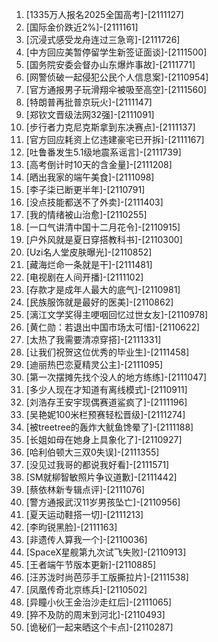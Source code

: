 
1. [1335万人报名2025全国高考]-[2111127]
1. [国际金价跌近2%]-[2111161]
1. [沉浸式感受龙舟连过三急弯]-[2111726]
1. [中方回应美暂停留学生新签证面谈]-[2111500]
1. [国务院安委会督办山东爆炸事故]-[2111771]
1. [网警侦破一起侵犯公民个人信息案]-[2110954]
1. [官方通报男子玩滑翔伞被吸至高空]-[2111560]
1. [特朗普再批普京玩火]-[2111147]
1. [郑钦文晋级法网32强]-[2111091]
1. [步行者力克尼克斯拿到东决赛点]-[2111137]
1. [官方回应耗资上亿违建豪宅已开拆]-[2111167]
1. [吐鲁番发生5.1级地震系谣言]-[2111739]
1. [高考倒计时10天的含金量]-[2111208]
1. [晒出我家的端午美食]-[2111098]
1. [李子柒已断更半年]-[2110791]
1. [没点技能都送不了外卖]-[2111403]
1. [我的情绪被山治愈]-[2110255]
1. [一口气讲清中国十二月花令]-[2110915]
1. [户外风就是夏日穿搭教科书]-[2110300]
1. [Uzi名人堂皮肤曝光]-[2110852]
1. [藏海烂命一条就是干]-[2111481]
1. [电视剧在人间开播]-[2111102]
1. [存款才是成年人最大的底气]-[2110981]
1. [民族服饰就是最好的医美]-[2110862]
1. [漓江文学奖得主哽咽回忆过世女友]-[2110978]
1. [黄仁勋：若退出中国市场太可惜]-[2110622]
1. [太热了我需要清凉穿搭]-[2111331]
1. [让我们祝贺这位优秀的毕业生]-[2111458]
1. [迪丽热巴恋夏精灵公主]-[2111095]
1. [第一次摆摊先找个没人的地方练练]-[2111047]
1. [多少人现在才知道有离线模式]-[2110911]
1. [刘浩存王安宇现偶赛道鲨疯了]-[2111196]
1. [吴艳妮100米栏预赛轻松晋级]-[2111274]
1. [被treetree的轰炸大鱿鱼馋晕了]-[2111188]
1. [长姐如母在她身上具象化了]-[2110927]
1. [哈利伯顿大三双0失误]-[2111355]
1. [没见过我哥的都说我好看]-[2111571]
1. [SM就柳智敏照片争议道歉]-[2111442]
1. [蔡依林新专辑点评]-[2111076]
1. [警方通报武汉11岁男孩坠亡]-[2110956]
1. [夏天运动鞋搭一切]-[2111213]
1. [李昀锐黑脸]-[2111163]
1. [非遗传人算我一个]-[2110036]
1. [SpaceX星舰第九次试飞失败]-[2110913]
1. [王者端午节版本更新]-[2110885]
1. [汪苏泷时尚芭莎手工版撕拉片]-[2111538]
1. [凤凰传奇北京练兵]-[2110502]
1. [异瞳小伙王金治沙走红后]-[2111065]
1. [猝不及防的周末到河北]-[2110493]
1. [诡秘们一起来晒这个卡点]-[2110287]
